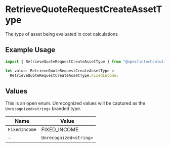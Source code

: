 # RetrieveQuoteRequestCreateAssetType

The type of asset being evaluated in cost calculations

## Example Usage

```typescript
import { RetrieveQuoteRequestCreateAssetType } from "@apexfintechsolutions/ascend-sdk/models/components";

let value: RetrieveQuoteRequestCreateAssetType =
  RetrieveQuoteRequestCreateAssetType.FixedIncome;
```

## Values

This is an open enum. Unrecognized values will be captured as the `Unrecognized<string>` branded type.

| Name                   | Value                  |
| ---------------------- | ---------------------- |
| `FixedIncome`          | FIXED_INCOME           |
| -                      | `Unrecognized<string>` |